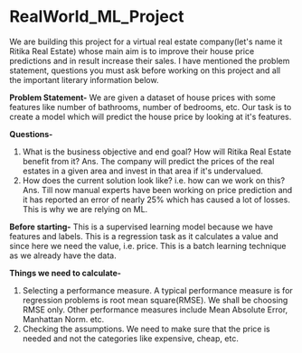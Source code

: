 # RealWorld_ML_Project

We are building this project for a virtual real estate company(let's name it Ritika Real Estate) whose main aim is to improve their house price predictions and in result increase their sales. I have mentioned the problem statement, questions you must ask before working on this project and all the important literary information below.

**Problem Statement-**
We are given a dataset of house prices with some features like number of bathrooms, number of bedrooms, etc. Our task is to create a model which will predict the house price by looking at it's features.

**Questions-**
1. What is the business objective and end goal? How will Ritika Real Estate benefit from it?
Ans. The company will predict the prices of the real estates in a given area and invest in that area if it's undervalued.
2. How does the current solution look like? i.e. how can we work on this?
Ans. Till now manual experts have been working on price prediction and it has reported an error of nearly 25% which has caused a lot of losses. This is why we are relying on ML.

**Before starting-**
This is a supervised learning model because we have features and labels. 
This is a regression task as it calculates  a value and since here we need the value, i.e. price.
This is a batch learning technique as we already have the data.

**Things we need to calculate-**
1. Selecting a performance measure.
   A typical performance measure is for regression problems is root mean square(RMSE). We shall be choosing RMSE only. Other performance measures include Mean Absolute Error, Manhattan Norm. etc.
2. Checking the assumptions.
   We need to make sure that the price is needed and not the categories like expensive, cheap, etc.
 
